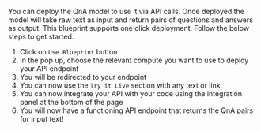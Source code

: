 You can deploy the QnA model to use it via API calls. Once deployed the model will take raw text as input and return pairs of questions and answers as output. This blueprint supports one click deployment. Follow the below steps to get started.

1. Click on `Use Blueprint` button
2. In the pop up, choose the relevant compute you want to use to deploy your API endpoint
3. You will be redirected to your endpoint
4. You can now use the `Try it Live` section with any text or link. 
5. You can now integrate your API with your code using the integration panel at the bottom of the page
6. You will now have a functioning API endpoint that returns the QnA pairs for input text!